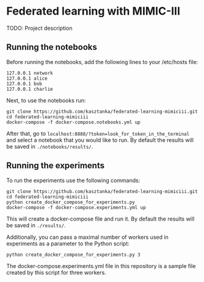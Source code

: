 # Federated learning with MIMIC-III

TODO: Project description

## Running the notebooks

Before running the notebooks, add the following lines to your /etc/hosts file:
```
127.0.0.1 network
127.0.0.1 alice
127.0.0.1 bob
127.0.0.1 charlie
```

Next, to use the notebooks run:
```
git clone https://github.com/kasztanka/federated-learning-mimiciii.git
cd federated-learning-mimiciii
docker-compose -f docker-compose.notebooks.yml up
```
After that, go to `localhost:8888/?token=look_for_token_in_the_terminal` and select a notebook that you would like to run.
By default the results will be saved in `./notebooks/results/`.

## Running the experiments

To run the experiments use the following commands:
```
git clone https://github.com/kasztanka/federated-learning-mimiciii.git
cd federated-learning-mimiciii
python create_docker_compose_for_experiments.py
docker-compose -f docker-compose.experiments.yml up
```
This will create a docker-compose file and run it. By default the results will be saved in `./results/`.

Additionally, you can pass a maximal number of workers used in experiments as a parameter to the Python script:
```
python create_docker_compose_for_experiments.py 3
```
The docker-compose.experiments.yml file in this repository is a sample file created by this script for three workers.

